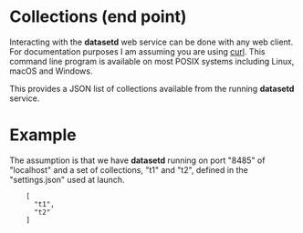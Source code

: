 Collections (end point)
=======================

Interacting with the __datasetd__ web service can be done with any web client. For documentation purposes I am assuming you are using [curl](https://curl.se/). This command line program is available on most POSIX systems including Linux, macOS and Windows.

This provides a JSON list of collections available from the running __datasetd__ service.

Example
=======

The assumption is that we have __datasetd__ running on port "8485" of "localhost" and a set of collections, "t1" and "t2", defined in the "settings.json" used at launch.

```{.json}
    [
      "t1",
      "t2"
    ]
```


